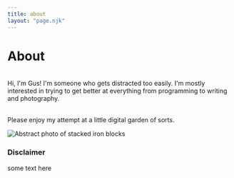 ```yaml
---
title: about
layout: "page.njk"
---
```


# About
<br>
Hi, I'm Gus! I'm someone who gets distracted too easily. I'm mostly interested in trying to get better at everything from programming to writing and photography.


<br>Please enjoy my attempt at a little digital garden of sorts.

<img src="{{ '/assests/stack.jpg' | url }}" alt="Abstract photo of stacked iron blocks">

### Disclaimer
some text here